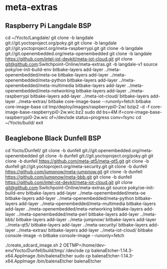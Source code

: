 # meta-extras
## Raspberry Pi Langdale BSP
cd ~/Yocto/Langdale/
git clone -b langdale git://git.yoctoproject.org/poky.git
git clone -b langdale git://git.yoctoproject.org/meta-raspberrypi.git
git clone -b langdale git://git.openembedded.org/meta-openembedded
git clone -b langdale https://github.com/intel-iot-devkit/meta-iot-cloud.git 
git clone git@github.com:Switchpoint-Online/meta-extras.git -b langdale-v1
source poky/oe-init-build-env
bitbake-layers add-layer ../meta-openembedded/meta-oe
bitbake-layers add-layer ../meta-openembedded/meta-python
bitbake-layers add-layer ../meta-openembedded/meta-multimedia
bitbake-layers add-layer ../meta-openembedded/meta-networking
bitbake-layers add-layer ../meta-raspberrypi
bitbake-layers add-layer ../meta-iot-cloud/
bitbake-layers add-layer ../meta-extras/
bitbake core-image-base --runonly=fetch
bitbake core-image-base
cd tmp/deploy/images/raspberrypi0-2w/
bzip2 -d -f core-image-base-raspberrypi0-2w.wic.bz2
sudo dd bs=4M if=core-image-base-raspberrypi0-2w.wic of=/dev/sde status=progress conv=fsync
cd ~/Yocto/build/
exit

## Beaglebone Black Dunfell BSP
cd Yocto/Dunfell/
git clone -b dunfell git://git.openembedded.org/meta-openembedded
git clone -b dunfell git://git.yoctoproject.org/poky.git
git clone -b dunfell https://github.com/meta-qt5/meta-qt5.git
git clone -b dunfell git://git.yoctoproject.org/meta-security.git
git clone -b dunfell https://github.com/jumpnow/meta-jumpnow.git
git clone -b dunfell https://github.com/jumpnow/meta-bbb.git
git clone -b dunfell https://github.com/intel-iot-devkit/meta-iot-cloud.git
git clone git@github.com:Switchpoint-Online/meta-extras.git
source poky/oe-init-build-env
bitbake-layers add-layer ../meta-openembedded/meta-oe
bitbake-layers add-layer ../meta-openembedded/meta-python
bitbake-layers add-layer ../meta-openembedded/meta-multimedia
bitbake-layers add-layer ../meta-openembedded/meta-networking
bitbake-layers add-layer ../meta-openembedded/meta-perl
bitbake-layers add-layer ../meta-bbb/
bitbake-layers add-layer ../meta-jumpnow/
bitbake-layers add-layer ../meta-qt5/
bitbake-layers add-layer ../meta-security/
bitbake-layers add-layer ../meta-extras/
bitbake-layers add-layer ../meta-iot-cloud/
bitbake console-image -n
bitbake console-image --runonly=fetch

./create_sdcard_image.sh 2 OETMP=/home/dev-env/Yocto/Dunfell/build/tmp/ /dev/sde
cp balenaEtcher-1.14.3-x64.AppImage /bin/balenaEtcher
sudo cp balenaEtcher-1.14.3-x64.AppImage /bin/balenaEtcher
balenaEtcher 